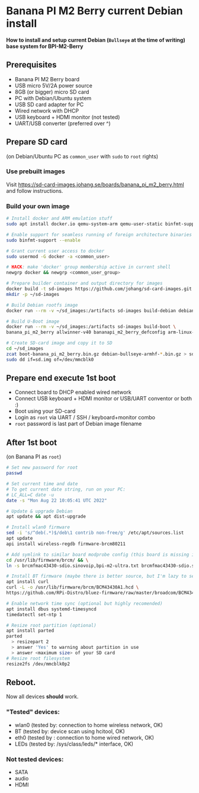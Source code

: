 # Banana PI M2 Berry current Debian install
**How to install and setup current Debian (`Bullseye` at the time of writing) base system for BPI-M2-Berry**
## Prerequisites
- Banana PI M2 Berry board
- USB micro 5V/2A power source
- 8GB (or bigger) micro SD card
- PC with Debian/Ubuntu system
- USB SD card adapter for PC
- Wired network with DHCP
- USB keyboard + HDMI monitor (not tested)
- UART/USB converter (preferred over ^)

## Prepare SD card
(on Debian/Ubuntu PC as `common_user` with `sudo` to `root` rights)

### Use prebuilt images
Visit https://sd-card-images.johang.se/boards/banana_pi_m2_berry.html and follow instructions.

### Build your own image
```bash
# Install docker and ARM emulation stuff
sudo apt install docker.io qemu-system-arm qemu-user-static binfmt-support

# Enable support for seamless running of foreign architecture binaries
sudo binfmt-support --enable

# Grant current user access to docker
sudo usermod -G docker -a <common_user>

# HACK: make 'docker' group membership active in current shell
newgrp docker && newgrp <common_user_group>

# Prepare builder container and output directory for images
docker build -t sd-images https://github.com/johang/sd-card-images.git
mkdir -p ~/sd-images

# Build Debian rootfs image
docker run --rm -v ~/sd_images:/artifacts sd-images build-debian debian armhf bullseye

# Build U-Boot image
docker run --rm -v ~/sd_images:/artifacts sd-images build-boot \ 
banana_pi_m2_berry allwinner-v40 bananapi_m2_berry_defconfig arm-linux-gnueabihf

# Create SD-card image and copy it to SD
cd ~/sd_images
zcat boot-banana_pi_m2_berry.bin.gz debian-bullseye-armhf-*.bin.gz > sd.img
sudo dd if=sd.img of=/dev/mmcblk0
```

## Prepare end execute 1st boot
- Connect board to DHCP enabled wired network
- Connect USB keyboard + HDMI monitor or USB/UART conventor or both :)
- Boot using your SD-card
- Login as `root` via UART / SSH / keyboard+monitor combo
- `root` password is last part of Debian image filename

## After 1st boot
(on Banana PI as `root`)

```bash
# Set new password for root
passwd

# Set current time and date
# To get current date string, run on your PC: 
# LC_ALL=C date -u
date -s "Mon Aug 22 10:05:41 UTC 2022"

# Update & upgrade Debian
apt update && apt dist-upgrade

# Install wlan0 firmware
sed -i 's/^deb(.*)$/deb\1 contrib non-free/g' /etc/apt/sources.list
apt update
api install wireless-regdb firmware-brcm80211 

# Add symlink to similar board modprobe config (this board is missing in upstream)
cd /usr/lib/firmware/brcm/ && \
ln -s brcmfmac43430-sdio.sinovoip,bpi-m2-ultra.txt brcmfmac43430-sdio.sinovoip,bpi-m2-berry.txt

# Install BT firmware (maybe there is better source, but I'm lazy to search more)
apt install curl
curl -L -o /usr/lib/firmware/brcm/BCM43430A1.hcd \
https://github.com/RPi-Distro/bluez-firmware/raw/master/broadcom/BCM43430A1.hcd 

# Enable network time sync (optional but highly recomended)
apt install dbus systemd-timesyncd
timedatectl set-ntp 1  

# Resize root partition (optional)
apt install parted
parted
  > resizepart 2
  > answer 'Yes' to warning about partition in use
  > answer <maximum size> of your SD card
# Resize root filesystem
resize2fs /dev/mmcblk0p2
```
## Reboot.
Now all devices **should** work.

### "Tested" devices:
- wlan0 (tested by: connection to home wireless network, OK)
- BT (tested by: device scan using hcitool, OK)
- eth0 (tested by : connection to home wired network, OK)
- LEDs (tested by: /sys/class/leds/* interface, OK)
### Not tested devices:
- SATA
- audio
- HDMI

